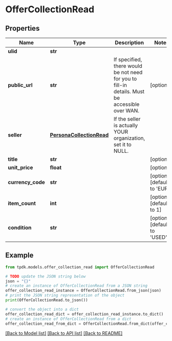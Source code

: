 # OfferCollectionRead



## Properties

Name | Type | Description | Notes
------------ | ------------- | ------------- | -------------
**ulid** | **str** |  | 
**public_url** | **str** | If specified, there would be not need for you to fill-in details. Must be accessible over WAN. | [optional] 
**seller** | [**PersonaCollectionRead**](PersonaCollectionRead.md) | If the seller is actually YOUR organization, set it to NULL. | 
**title** | **str** |  | [optional] 
**unit_price** | **float** |  | [optional] 
**currency_code** | **str** |  | [optional] [default to 'EUR']
**item_count** | **int** |  | [optional] [default to 1]
**condition** | **str** |  | [optional] [default to 'USED']

## Example

```python
from tpdk.models.offer_collection_read import OfferCollectionRead

# TODO update the JSON string below
json = "{}"
# create an instance of OfferCollectionRead from a JSON string
offer_collection_read_instance = OfferCollectionRead.from_json(json)
# print the JSON string representation of the object
print(OfferCollectionRead.to_json())

# convert the object into a dict
offer_collection_read_dict = offer_collection_read_instance.to_dict()
# create an instance of OfferCollectionRead from a dict
offer_collection_read_from_dict = OfferCollectionRead.from_dict(offer_collection_read_dict)
```
[[Back to Model list]](../README.md#documentation-for-models) [[Back to API list]](../README.md#documentation-for-api-endpoints) [[Back to README]](../README.md)


